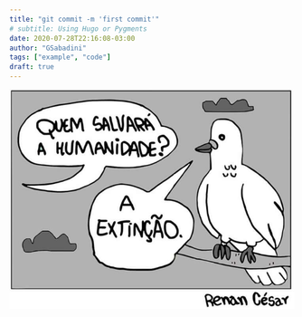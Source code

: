 ```yaml
---
title: "git commit -m 'first commit'"
# subtitle: Using Hugo or Pygments
date: 2020-07-28T22:16:08-03:00
author: "GSabadini"
tags: ["example", "code"]
draft: true
---
```


![Example image](/img/extincao.png)
